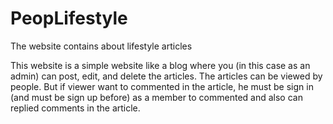 # PeopLifestyle
The website contains about lifestyle articles

This website is a simple website like a blog where you (in this case as an admin) can post, edit, and delete the articles.
The articles can be viewed by people. But if viewer want to commented in the article, he must be sign in (and must be sign up before) as a member to commented and also can replied comments in the article.
